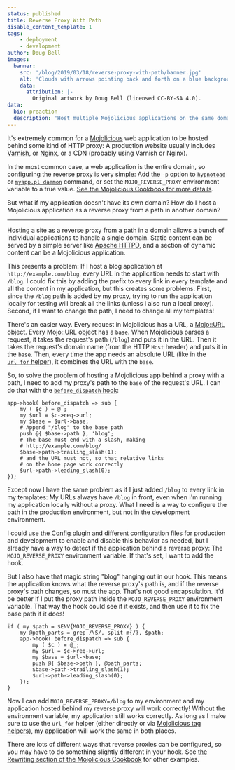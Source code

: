 ```yaml
---
status: published
title: Reverse Proxy With Path
disable_content_template: 1
tags:
    - deployment
    - development
author: Doug Bell
images:
  banner:
    src: '/blog/2019/03/18/reverse-proxy-with-path/banner.jpg'
    alt: 'Clouds with arrows pointing back and forth on a blue background'
    data:
      attribution: |-
        Original artwork by Doug Bell (licensed CC-BY-SA 4.0).
data:
  bio: preaction
  description: 'Host multiple Mojolicious applications on the same domain using reverse proxies'
---
```


It's extremely common for a [Mojolicious](http://mojolicious.org) web
application to be hosted behind some kind of HTTP proxy: A production website
usually includes [Varnish](https://varnish-cache.org), or
[Nginx](https://www.nginx.com), or a CDN (probably using Varnish or Nginx).

In the most common case, a web application is the entire domain, so configuring
the reverse proxy is very simple: Add the `-p` option to
[`hypnotoad`](https://mojolicious.org/perldoc/hypnotoad) or [`myapp.pl
daemon`](https://mojolicious.org/perldoc/Mojolicious/Command/daemon) command,
or set the `MOJO_REVERSE_PROXY` environment variable to a true value. [See the
Mojolicious Cookbook for more
details](https://mojolicious.org/perldoc/Mojolicious/Guides/Cookbook).

But what if my application doesn't have its own domain? How do I host a
Mojolicious application as a reverse proxy from a path in another domain?

---

Hosting a site as a reverse proxy from a path in a domain allows a bunch of
individual applications to handle a single domain. Static content can be served
by a simple server like [Apache HTTPD](https://httpd.apache.org), and a section
of dynamic content can be a Mojolicious application.

This presents a problem: If I host a blog application at
`http://example.com/blog`, every URL in the application needs to start with
`/blog`. I could fix this by adding the prefix to every link in every template
and all the content in my application, but this creates some problems. First,
since the `/blog` path is added by my proxy, trying to run the application
locally for testing will break all the links (unless I also run a local proxy).
Second, if I want to change the path, I need to change all my templates!

There's an easier way. Every request in Mojolicious has a URL,
a [Mojo::URL](https://mojolicious.org/perldoc/Mojo/URL) object. Every
Mojo::URL object has a `base`. When Mojolicious parses a request, it
takes the request's path (`/blog`) and puts it in the URL. Then it takes
the request's domain name (from the HTTP `Host` header) and puts it in
the `base`.  Then, every time the app needs an absolute URL (like in the
[`url_for`
helper](https://mojolicious.org/perldoc/Mojolicious/Plugin/DefaultHelpers#url_for)),
it combines the URL with the `base`.

So, to solve the problem of hosting a Mojolicious app behind a proxy with a
path, I need to add my proxy's path to the `base` of the request's URL. I can
do that with the [`before_dispatch`
hook](https://mojolicious.org/perldoc/Mojolicious#before_dispatch):

    app->hook( before_dispatch => sub {
        my ( $c ) = @_;
        my $url = $c->req->url;
        my $base = $url->base;
        # Append "/blog" to the base path
        push @{ $base->path }, 'blog';
        # The base must end with a slash, making
        # http://example.com/blog/
        $base->path->trailing_slash(1);
        # and the URL must not, so that relative links 
        # on the home page work correctly
        $url->path->leading_slash(0);
    });

Except now I have the same problem as if I just added `/blog` to every
link in my templates: My URLs always have `/blog` in front, even when
I'm running my application locally without a proxy. What I need is a way
to configure the path in the production environment, but not in the
development environment.

I could use [the Config
plugin](https://mojolicious.org/perldoc/Mojolicious/Plugin/Config) and
different configuration files for production and development to enable
and disable this behavior as needed, but I already have a way to detect
if the application behind a reverse proxy: The `MOJO_REVERSE_PROXY`
environment variable. If that's set, I want to add the hook.

But I also have that magic string "blog" hanging out in our hook. This
means the application knows what the reverse proxy's path is, and if the
reverse proxy's path changes, so must the app. That's not good
encapsulation. It'd be better if I put the proxy path inside the
`MOJO_REVERSE_PROXY` environment variable. That way the hook could see
if it exists, and then use it to fix the base path if it does!

    if ( my $path = $ENV{MOJO_REVERSE_PROXY} ) {
        my @path_parts = grep /\S/, split m{/}, $path;
        app->hook( before_dispatch => sub {
            my ( $c ) = @_;
            my $url = $c->req->url;
            my $base = $url->base;
            push @{ $base->path }, @path_parts;
            $base->path->trailing_slash(1);
            $url->path->leading_slash(0);
        });
    }

Now I can add `MOJO_REVERSE_PROXY=/blog` to my environment and my
application hosted behind my reverse proxy will work correctly! Without
the environment variable, my application still works correctly. As long
as I make sure to use the `url_for` helper (either directly or via
[Mojolicious tag
helpers](https://mojolicious.org/perldoc/Mojolicious/Plugin/TagHelpers)),
my application will work the same in both places.

There are lots of different ways that reverse proxies can be configured,
so you may have to do something slightly different in your hook. See
[the Rewriting section of the Mojolicious
Cookbook](https://mojolicious.org/perldoc/Mojolicious/Guides/Cookbook#Rewriting)
for other examples.
